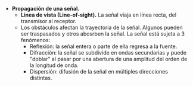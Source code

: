 * **Propagación de una señal.**
	* **Linea de vista (Line-of-sight).** La señal viaja en línea recta, del transmisor al receptor.
	* Los obstáculos afectan la trayectoria de la señal. Algunos pueden ser traspasados y otros abosrben la señal. La señal está sujeta a 3 fenómenos:
		* Reflexión: la señal entera o parte de ella regresa a la fuente.
		* Difracción: la señal se subdivide en ondas secundarias y puede "doblar" al pasar por una abertura de una amplitud del orden de la longitud de onda.
		* Dispersión: difusión de la señal en múltiples direcciones distintas.